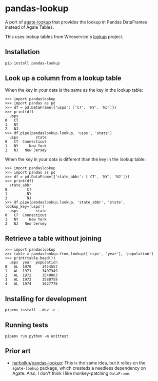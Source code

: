 pandas-lookup
=============

A port of [agate-lookup](https://github.com/wireservice/agate-lookup) that provides the lookup in Pandas DataFrames instead of Agate Tables.

This uses lookup tables from Wireservice's [lookup](https://github.com/wireservice/lookup) project.

Installation
------------

```
pip install pandas-lookup
```

Look up a column from a lookup table
------------------------------------

When the key in your data is the same as the key in the lookup table:

```
>>> import pandaslookup
>>> import pandas as pd
>>> df = pd.DataFrame({'usps': ['CT', 'NY', 'NJ']})
>>> print(df)
  usps
0   CT
1   NY
2   NJ
>>> df.pipe(pandaslookup.lookup, 'usps', 'state')
  usps        state
0   CT  Connecticut
1   NY     New York
2   NJ   New Jersey
```
When the key in your data is different than the key in the lookup table:

```
>>> import pandaslookup
>>> import pandas as pd
>>> df = pd.DataFrame({'state_abbr': ['CT', 'NY', 'NJ']})
>>> print(df)
  state_abbr
0         CT
1         NY
2         NJ
>>> df.pipe(pandaslookup.lookup, 'state_abbr', 'state', lookup_key='usps')
  usps        state
0   CT  Connecticut
1   NY     New York
2   NJ   New Jersey
```

Retrieve a table without joining
--------------------------------

```
>>> import pandaslookup
>>> table = pandaslookup.from_lookup(['usps', 'year'], 'population')
>>> print(table.head())
  usps  year  population
0   AL  1970     3454557
1   AL  1971     3497349
2   AL  1972     3540003
3   AL  1973     3580759
4   AL  1974     3627778
```

Installing for development
--------------------------

```
pipenv install --dev -e .
```

Running tests
-------------

```
pipenv run python -m unittest
```

Prior art
---------

- [harbolkn/pandas-lookup](https://github.com/harbolkn/pandas-lookup): This is the same idea, but it relies on the `agate-lookup` package, which createds a needless dependency on Agate. Also, I don't think I like monkey-patching `DataFrame`.

